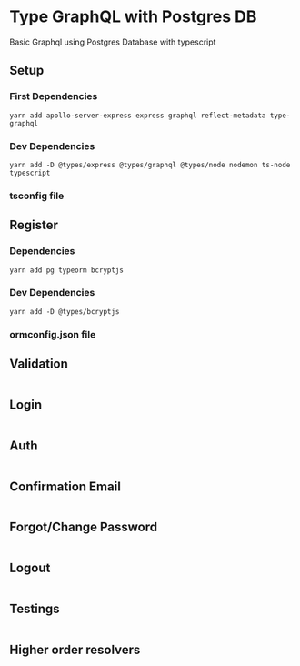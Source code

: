 # Type GraphQL with Postgres DB

Basic Graphql using Postgres Database with typescript

## Setup
###  First Dependencies
```
yarn add apollo-server-express express graphql reflect-metadata type-graphql
```
###  Dev Dependencies
```
yarn add -D @types/express @types/graphql @types/node nodemon ts-node typescript
```
### tsconfig file

## Register 

### Dependencies
```
yarn add pg typeorm bcryptjs
```
### Dev Dependencies
```
yarn add -D @types/bcryptjs
```
### ormconfig.json file

## Validation

```

```

## Login

```

```

## Auth

```

```

## Confirmation Email

```

```

## Forgot/Change Password

```

```

## Logout

```

```

## Testings

```

```

## Higher order resolvers

```

```

